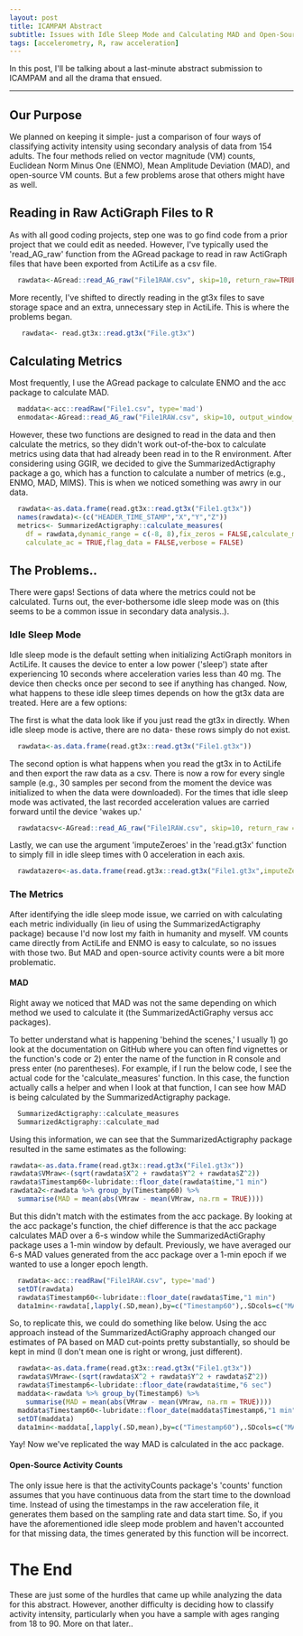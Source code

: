 ```yaml
---
layout: post
title: ICAMPAM Abstract
subtitle: Issues with Idle Sleep Mode and Calculating MAD and Open-Source Counts in R
tags: [accelerometry, R, raw acceleration]
---
```


In this post, I'll be talking about a last-minute abstract submission to ICAMPAM and all the drama that ensued.

---

## Our Purpose
We planned on keeping it simple- just a comparison of four ways of classifying activity intensity using secondary analysis of data from 154 adults. The four methods relied on vector magnitude (VM) counts, Euclidean Norm Minus One (ENMO), Mean Amplitude Deviation (MAD), and open-source VM counts. But a few problems arose that others might have as well.

## Reading in Raw ActiGraph Files to R
As with all good coding projects, step one was to go find code from a prior project that we could edit as needed. However, I've typically used the 'read_AG_raw' function from the AGread package to read in raw ActiGraph files that have been exported from ActiLife as a csv file.

```r
  rawdata<-AGread::read_AG_raw("File1RAW.csv", skip=10, return_raw=TRUE)
```

More recently, I've shifted to directly reading in the gt3x files to save storage space and an extra, unnecessary step in ActiLife. This is where the problems began.

```r
   rawdata<- read.gt3x::read.gt3x("File.gt3x")
```


## Calculating Metrics
Most frequently, I use the AGread package to calculate ENMO and the acc package to calculate MAD.
```r
  maddata<-acc::readRaw("File1.csv", type='mad')
  enmodata<-AGread::read_AG_raw("File1RAW.csv", skip=10, output_window_secs =5,calibrate=TRUE)
```

However, these two functions are designed to read in the data and then calculate the metrics, so they didn't work out-of-the-box to calculate metrics using data that had already been read in to the R environment. After considering using GGIR, we decided to give the SummarizedActigraphy package a go, which has a function to calculate a number of metrics (e.g., ENMO, MAD, MIMS). This is when we noticed something was awry in our data. 

```r
  rawdata<-as.data.frame(read.gt3x::read.gt3x("File1.gt3x"))
  names(rawdata)<-(c("HEADER_TIME_STAMP","X","Y","Z"))
  metrics<- SummarizedActigraphy::calculate_measures(
    df = rawdata,dynamic_range = c(-8, 8),fix_zeros = FALSE,calculate_mims = FALSE, 
    calculate_ac = TRUE,flag_data = FALSE,verbose = FALSE)
```

## The  Problems..
There were gaps! Sections of data where the metrics could not be calculated. Turns out, the ever-bothersome idle sleep mode was on (this seems to be a common issue in secondary data analysis..). 

### Idle Sleep Mode
Idle sleep mode is the default setting when initializing ActiGraph monitors in ActiLife. It causes the device to enter a low power ('sleep') state after experiencing 10 seconds where acceleration varies less than 40 mg. The device then checks once per second to see if anything has changed. Now, what happens to these idle sleep times depends on how the gt3x data are treated. Here are a few options:

The first is what the data look like if you just read the gt3x in directly. When idle sleep mode is active, there are no data- these rows simply do not exist.
```r
  rawdata<-as.data.frame(read.gt3x::read.gt3x("File1.gt3x"))
 ```

The second option is what happens when you read the gt3x in to ActiLife and then export the raw data as a csv. There is now a row for every single sample (e.g., 30 samples per second from the moment the device was initialized to when the data were downloaded). For the times that idle sleep mode was activated, the last recorded acceleration values are carried forward until the device 'wakes up.' 
```r
  rawdatacsv<-AGread::read_AG_raw("File1RAW.csv", skip=10, return_raw = TRUE)
```

Lastly, we can use the argument 'imputeZeroes' in the 'read.gt3x' function to simply fill in idle sleep times with 0 acceleration in each axis.
```r
  rawdatazero<-as.data.frame(read.gt3x::read.gt3x("File1.gt3x",imputeZeroes = TRUE))
```

### The Metrics
After identifying the idle sleep mode issue, we carried on with calculating each metric individually (in lieu of using the SummarizedActigraphy package) because I'd now lost my faith in humanity and myself. VM counts came directly from ActiLife and ENMO is easy to calculate, so no issues with those two. But MAD and open-source activity counts were a bit more problematic.

#### MAD
Right away we noticed that MAD was not the same depending on which method we used to calculate it (the SummarizedActiGraphy versus acc packages).

To better understand what is happening 'behind the scenes,' I usually 1) go look at the documentation on GitHub where you can often find vignettes or the function's code or 2) enter the name of the function in R console and press enter (no parentheses). For example, if I run the below code, I see the actual code for the 'calculate_measures' function. In this case, the function actually calls a helper and when I look at that function, I can see how MAD is being calculated by the SummarizedActigraphy package.

```r
  SummarizedActigraphy::calculate_measures
  SummarizedActigraphy::calculate_mad
```

Using this information, we can see that the SummarizedActigraphy package resulted in the same estimates as the following:
```r
rawdata<-as.data.frame(read.gt3x::read.gt3x("File1.gt3x"))
rawdata$VMraw<-(sqrt(rawdata$X^2 + rawdata$Y^2 + rawdata$Z^2))
rawdata$Timestamp60<-lubridate::floor_date(rawdata$time,"1 min")
rawdata2<-rawdata %>% group_by(Timestamp60) %>%
  summarise(MAD = mean(abs(VMraw - mean(VMraw, na.rm = TRUE)))) 
```

But this didn't match with the estimates from the acc package. By looking at the acc package's function, the chief difference is that the acc package calculates MAD over a 6-s window while the SummarizedActiGraphy package uses a 1-min window by default. Previously, we have averaged our 6-s MAD values generated from the acc package over a 1-min epoch if we wanted to use a longer epoch length.  
```r
  rawdata<-acc::readRaw("File1RAW.csv", type='mad')
  setDT(rawdata)
  rawdata$Timestamp60<-lubridate::floor_date(rawdata$Time,"1 min")
  data1min<-rawdata[,lapply(.SD,mean),by=c("Timestamp60"),.SDcols=c("MAD")]
```

So, to replicate this, we could do something like below. Using the acc approach instead of the SummarizedActiGraphy approach changed our estimates of PA based on MAD cut-points pretty substantially, so should be kept in mind (I don't mean one is right or wrong, just different).
```r
  rawdata<-as.data.frame(read.gt3x::read.gt3x("File1.gt3x"))
  rawdata$VMraw<-(sqrt(rawdata$X^2 + rawdata$Y^2 + rawdata$Z^2))
  rawdata$Timestamp6<-lubridate::floor_date(rawdata$time,"6 sec")
  maddata<-rawdata %>% group_by(Timestamp6) %>%
    summarise(MAD = mean(abs(VMraw - mean(VMraw, na.rm = TRUE)))) 
  maddata$Timestamp60<-lubridate::floor_date(maddata$Timestamp6,"1 min")
  setDT(maddata)
  data1min<-maddata[,lapply(.SD,mean),by=c("Timestamp60"),.SDcols=c("MAD")]
```

Yay! Now we've replicated the way MAD is calculated in the acc package.

#### Open-Source Activity Counts
The only issue here is that the activityCounts package's 'counts' function assumes that you have continuous data from the start time to the download time. Instead of using the timestamps in the raw acceleration file, it generates them based on the sampling rate and data start time. So, if you have the aforementioned idle sleep mode problem and haven't accounted for that missing data, the times generated by this function will be incorrect. 


# The End 
These are just some of the hurdles that came up while analyzing the data for this abstract. However, another difficulty is deciding how to classify activity intensity, particularly when you have a sample with ages ranging from 18 to 90. More on that later..
